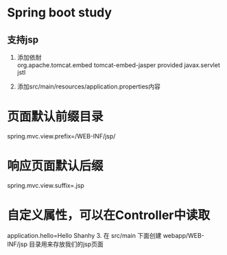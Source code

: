 # Spring boot study 
## 支持jsp
1.  添加依耐  
          <dependency>
	  <groupId>org.apache.tomcat.embed</groupId>
	  <artifactId>tomcat-embed-jasper</artifactId>
	  <scope>provided</scope>
	  </dependency>
	  <dependency>
	  <groupId>javax.servlet</groupId>
	  <artifactId>jstl</artifactId>
          </dependency>

2.  添加src/main/resources/application.properties内容  
   # 页面默认前缀目录
   spring.mvc.view.prefix=/WEB-INF/jsp/
   # 响应页面默认后缀
   spring.mvc.view.suffix=.jsp
   # 自定义属性，可以在Controller中读取
   application.hello=Hello Shanhy
3.  在 src/main 下面创建 webapp/WEB-INF/jsp 目录用来存放我们的jsp页面   
